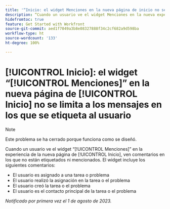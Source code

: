 ```yaml
---
title: '“Inicio: el widget Menciones en la nueva página de inicio no se limita a los mensajes donde se etiqueta al usuario”.'
description: “Cuando un usuario ve el widget Menciones en la nueva experiencia de Inicio, ve comentarios en los que él no está etiquetado ni mencionado”.
hidefromtoc: true
feature: Get Started with Workfront
source-git-commit: aed1f7049a3b8e08327888f34c2cf682a9d598ba
workflow-type: ht
source-wordcount: '133'
ht-degree: 100%

---
```



# [!UICONTROL Inicio]: el widget “[!UICONTROL Menciones]” en la nueva página de [!UICONTROL Inicio] no se limita a los mensajes en los que se etiqueta al usuario

<!--Requested article, won't fix-->

>[!NOTE]
>
>Este problema se ha cerrado porque funciona como se diseñó.

Cuando un usuario ve el widget “[!UICONTROL Menciones]” en la experiencia de la nueva página de [!UICONTROL Inicio], ven comentarios en los que no están etiquetados ni mencionados. El widget incluye los siguientes comentarios:

* El usuario es asignado a una tarea o problema
* El usuario realizó la asignación en la tarea o el problema
* El usuario creó la tarea o el problema
* El usuario es el contacto principal de la tarea o el problema

_Notificado por primera vez el 1 de agosto de 2023._

